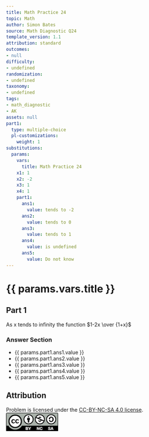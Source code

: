 ```yaml
---
title: Math Practice 24
topic: Math
author: Simon Bates
source: Math Diagnostic Q24
template_version: 1.1
attribution: standard
outcomes:
- null
difficulty:
- undefined
randomization:
- undefined
taxonomy:
- undefined
tags:
- math_diagnostic
- AK
assets: null
part1:
  type: multiple-choice
  pl-customizations:
    weight: 1
substitutions:
  params:
    vars:
      title: Math Practice 24
    x1: 1
    x2: -2
    x3: 1
    x4: 1
    part1:
      ans1:
        value: tends to -2
      ans2:
        value: tends to 0
      ans3:
        value: tends to 1
      ans4:
        value: is undefined
      ans5:
        value: Do not know
---
```

# {{ params.vars.title }}

## Part 1

As x tends to infinity the function $1-2x \over {1+x}$

### Answer Section

- {{ params.part1.ans1.value }}
- {{ params.part1.ans2.value }}
- {{ params.part1.ans3.value }}
- {{ params.part1.ans4.value }}
- {{ params.part1.ans5.value }}

## Attribution

Problem is licensed under the [CC-BY-NC-SA 4.0 license](https://creativecommons.org/licenses/by-nc-sa/4.0/).<br> ![The Creative Commons 4.0 license requiring attribution-BY, non-commercial-NC, and share-alike-SA license.](https://raw.githubusercontent.com/firasm/bits/master/by-nc-sa.png)